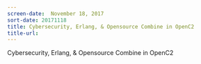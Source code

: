 ```yaml
---
screen-date:  November 18, 2017
sort-date: 20171118
title: Cybersecurity, Erlang, & Opensource Combine in OpenC2
title-url: 
---
```


Cybersecurity, Erlang, & Opensource Combine in OpenC2